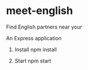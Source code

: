 # meet-english
Find English partners near your


An Express application
1. Install
npm install

2. Start
npm start